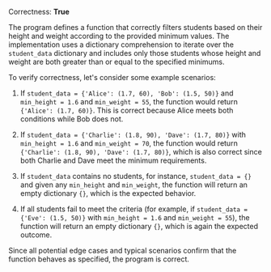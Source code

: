 Correctness: **True**

The program defines a function that correctly filters students based on their height and weight according to the provided minimum values. The implementation uses a dictionary comprehension to iterate over the `student_data` dictionary and includes only those students whose height and weight are both greater than or equal to the specified minimums.

To verify correctness, let's consider some example scenarios:

1. If `student_data = {'Alice': (1.7, 60), 'Bob': (1.5, 50)}` and `min_height = 1.6` and `min_weight = 55`, the function would return `{'Alice': (1.7, 60)}`. This is correct because Alice meets both conditions while Bob does not.

2. If `student_data = {'Charlie': (1.8, 90), 'Dave': (1.7, 80)}` with `min_height = 1.6` and `min_weight = 70`, the function would return `{'Charlie': (1.8, 90), 'Dave': (1.7, 80)}`, which is also correct since both Charlie and Dave meet the minimum requirements.

3. If `student_data` contains no students, for instance, `student_data = {}` and given any `min_height` and `min_weight`, the function will return an empty dictionary `{}`, which is the expected behavior.

4. If all students fail to meet the criteria (for example, if `student_data = {'Eve': (1.5, 50)}` with `min_height = 1.6` and `min_weight = 55`), the function will return an empty dictionary `{}`, which is again the expected outcome.

Since all potential edge cases and typical scenarios confirm that the function behaves as specified, the program is correct.